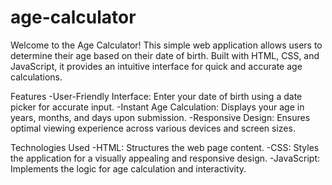 # age-calculator
Welcome to the Age Calculator! This simple web application allows users to determine their age based on their date of birth. Built with HTML, CSS, and JavaScript, it provides an intuitive interface for quick and accurate age calculations.

Features
-User-Friendly Interface: Enter your date of birth using a date picker for accurate input.
-Instant Age Calculation: Displays your age in years, months, and days upon submission.
-Responsive Design: Ensures optimal viewing experience across various devices and screen sizes.

Technologies Used
-HTML: Structures the web page content.
-CSS: Styles the application for a visually appealing and responsive design.
-JavaScript: Implements the logic for age calculation and interactivity.
